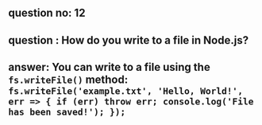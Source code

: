 
      
## question no: 12

## question : How do you write to a file in Node.js?

## answer: You can write to a file using the `fs.writeFile()` method: `fs.writeFile('example.txt', 'Hello, World!', err => { if (err) throw err; console.log('File has been saved!'); });`
      